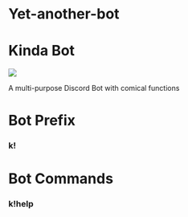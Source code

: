 # Yet-another-bot

Kinda Bot 
=========

![](https://cdn.discordapp.com/app-icons/827499950304657418/804f294de0fa282939f1167a60c34e69.png?size=256")

A multi-purpose Discord Bot with comical functions


Bot Prefix 
==========

### k!

Bot Commands 
============

### k!help

